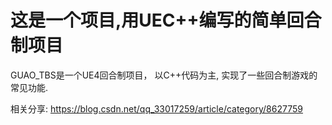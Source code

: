 # 这是一个项目,用UEC++编写的简单回合制项目

GUAO_TBS是一个UE4回合制项目， 以C++代码为主, 实现了一些回合制游戏的常见功能.

相关分享: https://blog.csdn.net/qq_33017259/article/category/8627759